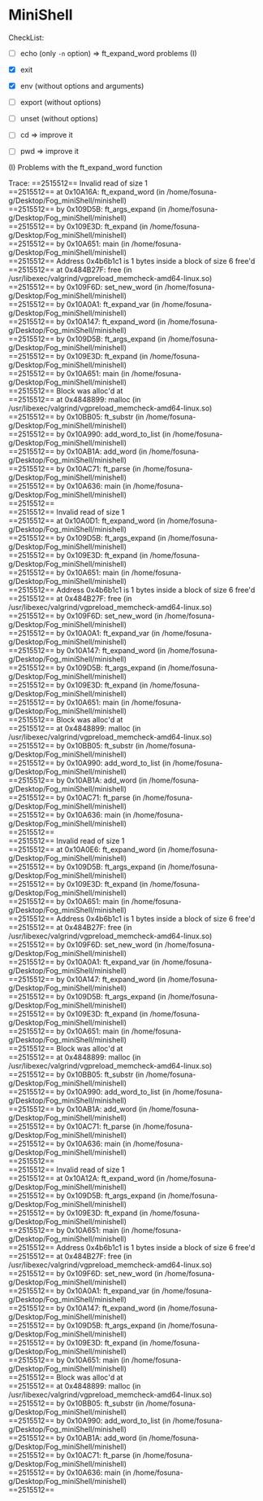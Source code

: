 # MiniShell

CheckList:
- [ ] echo (only `-n` option) => ft_expand_word problems (I)
- [x] exit
- [x] env (without options and arguments)
- [ ] export (without options)
- [ ] unset (without options)
- [ ] cd => improve it
- [ ] pwd => improve it


(I)
Problems with the ft_expand_word function

Trace:
==2515512== Invalid read of size 1  
==2515512==    at 0x10A16A: ft_expand_word (in /home/fosuna-g/Desktop/Fog_miniShell/minishell)  
==2515512==    by 0x109D5B: ft_args_expand (in /home/fosuna-g/Desktop/Fog_miniShell/minishell)  
==2515512==    by 0x109E3D: ft_expand (in /home/fosuna-g/Desktop/Fog_miniShell/minishell)  
==2515512==    by 0x10A651: main (in /home/fosuna-g/Desktop/Fog_miniShell/minishell)  
==2515512==  Address 0x4b6b1c1 is 1 bytes inside a block of size 6 free'd  
==2515512==    at 0x484B27F: free (in /usr/libexec/valgrind/vgpreload_memcheck-amd64-linux.so)  
==2515512==    by 0x109F6D: set_new_word (in /home/fosuna-g/Desktop/Fog_miniShell/minishell)  
==2515512==    by 0x10A0A1: ft_expand_var (in /home/fosuna-g/Desktop/Fog_miniShell/minishell)  
==2515512==    by 0x10A147: ft_expand_word (in /home/fosuna-g/Desktop/Fog_miniShell/minishell)  
==2515512==    by 0x109D5B: ft_args_expand (in /home/fosuna-g/Desktop/Fog_miniShell/minishell)  
==2515512==    by 0x109E3D: ft_expand (in /home/fosuna-g/Desktop/Fog_miniShell/minishell)  
==2515512==    by 0x10A651: main (in /home/fosuna-g/Desktop/Fog_miniShell/minishell)  
==2515512==  Block was alloc'd at  
==2515512==    at 0x4848899: malloc (in /usr/libexec/valgrind/vgpreload_memcheck-amd64-linux.so)  
==2515512==    by 0x10BB05: ft_substr (in /home/fosuna-g/Desktop/Fog_miniShell/minishell)  
==2515512==    by 0x10A990: add_word_to_list (in /home/fosuna-g/Desktop/Fog_miniShell/minishell)  
==2515512==    by 0x10AB1A: add_word (in /home/fosuna-g/Desktop/Fog_miniShell/minishell)  
==2515512==    by 0x10AC71: ft_parse (in /home/fosuna-g/Desktop/Fog_miniShell/minishell)  
==2515512==    by 0x10A636: main (in /home/fosuna-g/Desktop/Fog_miniShell/minishell)  
==2515512==   
==2515512== Invalid read of size 1  
==2515512==    at 0x10A0D1: ft_expand_word (in /home/fosuna-g/Desktop/Fog_miniShell/minishell)  
==2515512==    by 0x109D5B: ft_args_expand (in /home/fosuna-g/Desktop/Fog_miniShell/minishell)  
==2515512==    by 0x109E3D: ft_expand (in /home/fosuna-g/Desktop/Fog_miniShell/minishell)  
==2515512==    by 0x10A651: main (in /home/fosuna-g/Desktop/Fog_miniShell/minishell)  
==2515512==  Address 0x4b6b1c1 is 1 bytes inside a block of size 6 free'd  
==2515512==    at 0x484B27F: free (in /usr/libexec/valgrind/vgpreload_memcheck-amd64-linux.so)  
==2515512==    by 0x109F6D: set_new_word (in /home/fosuna-g/Desktop/Fog_miniShell/minishell)  
==2515512==    by 0x10A0A1: ft_expand_var (in /home/fosuna-g/Desktop/Fog_miniShell/minishell)  
==2515512==    by 0x10A147: ft_expand_word (in /home/fosuna-g/Desktop/Fog_miniShell/minishell)  
==2515512==    by 0x109D5B: ft_args_expand (in /home/fosuna-g/Desktop/Fog_miniShell/minishell)  
==2515512==    by 0x109E3D: ft_expand (in /home/fosuna-g/Desktop/Fog_miniShell/minishell)  
==2515512==    by 0x10A651: main (in /home/fosuna-g/Desktop/Fog_miniShell/minishell)  
==2515512==  Block was alloc'd at  
==2515512==    at 0x4848899: malloc (in /usr/libexec/valgrind/vgpreload_memcheck-amd64-linux.so)  
==2515512==    by 0x10BB05: ft_substr (in /home/fosuna-g/Desktop/Fog_miniShell/minishell)  
==2515512==    by 0x10A990: add_word_to_list (in /home/fosuna-g/Desktop/Fog_miniShell/minishell)  
==2515512==    by 0x10AB1A: add_word (in /home/fosuna-g/Desktop/Fog_miniShell/minishell)  
==2515512==    by 0x10AC71: ft_parse (in /home/fosuna-g/Desktop/Fog_miniShell/minishell)  
==2515512==    by 0x10A636: main (in /home/fosuna-g/Desktop/Fog_miniShell/minishell)  
==2515512==   
==2515512== Invalid read of size 1  
==2515512==    at 0x10A0E6: ft_expand_word (in /home/fosuna-g/Desktop/Fog_miniShell/minishell)  
==2515512==    by 0x109D5B: ft_args_expand (in /home/fosuna-g/Desktop/Fog_miniShell/minishell)  
==2515512==    by 0x109E3D: ft_expand (in /home/fosuna-g/Desktop/Fog_miniShell/minishell)  
==2515512==    by 0x10A651: main (in /home/fosuna-g/Desktop/Fog_miniShell/minishell)  
==2515512==  Address 0x4b6b1c1 is 1 bytes inside a block of size 6 free'd  
==2515512==    at 0x484B27F: free (in /usr/libexec/valgrind/vgpreload_memcheck-amd64-linux.so)  
==2515512==    by 0x109F6D: set_new_word (in /home/fosuna-g/Desktop/Fog_miniShell/minishell)  
==2515512==    by 0x10A0A1: ft_expand_var (in /home/fosuna-g/Desktop/Fog_miniShell/minishell)  
==2515512==    by 0x10A147: ft_expand_word (in /home/fosuna-g/Desktop/Fog_miniShell/minishell)  
==2515512==    by 0x109D5B: ft_args_expand (in /home/fosuna-g/Desktop/Fog_miniShell/minishell)  
==2515512==    by 0x109E3D: ft_expand (in /home/fosuna-g/Desktop/Fog_miniShell/minishell)  
==2515512==    by 0x10A651: main (in /home/fosuna-g/Desktop/Fog_miniShell/minishell)  
==2515512==  Block was alloc'd at  
==2515512==    at 0x4848899: malloc (in /usr/libexec/valgrind/vgpreload_memcheck-amd64-linux.so)  
==2515512==    by 0x10BB05: ft_substr (in /home/fosuna-g/Desktop/Fog_miniShell/minishell)  
==2515512==    by 0x10A990: add_word_to_list (in /home/fosuna-g/Desktop/Fog_miniShell/minishell)  
==2515512==    by 0x10AB1A: add_word (in /home/fosuna-g/Desktop/Fog_miniShell/minishell)  
==2515512==    by 0x10AC71: ft_parse (in /home/fosuna-g/Desktop/Fog_miniShell/minishell)  
==2515512==    by 0x10A636: main (in /home/fosuna-g/Desktop/Fog_miniShell/minishell)  
==2515512==   
==2515512== Invalid read of size 1  
==2515512==    at 0x10A12A: ft_expand_word (in /home/fosuna-g/Desktop/Fog_miniShell/minishell)  
==2515512==    by 0x109D5B: ft_args_expand (in /home/fosuna-g/Desktop/Fog_miniShell/minishell)  
==2515512==    by 0x109E3D: ft_expand (in /home/fosuna-g/Desktop/Fog_miniShell/minishell)  
==2515512==    by 0x10A651: main (in /home/fosuna-g/Desktop/Fog_miniShell/minishell)  
==2515512==  Address 0x4b6b1c1 is 1 bytes inside a block of size 6 free'd  
==2515512==    at 0x484B27F: free (in /usr/libexec/valgrind/vgpreload_memcheck-amd64-linux.so)  
==2515512==    by 0x109F6D: set_new_word (in /home/fosuna-g/Desktop/Fog_miniShell/minishell)  
==2515512==    by 0x10A0A1: ft_expand_var (in /home/fosuna-g/Desktop/Fog_miniShell/minishell)  
==2515512==    by 0x10A147: ft_expand_word (in /home/fosuna-g/Desktop/Fog_miniShell/minishell)  
==2515512==    by 0x109D5B: ft_args_expand (in /home/fosuna-g/Desktop/Fog_miniShell/minishell)  
==2515512==    by 0x109E3D: ft_expand (in /home/fosuna-g/Desktop/Fog_miniShell/minishell)  
==2515512==    by 0x10A651: main (in /home/fosuna-g/Desktop/Fog_miniShell/minishell)  
==2515512==  Block was alloc'd at  
==2515512==    at 0x4848899: malloc (in /usr/libexec/valgrind/vgpreload_memcheck-amd64-linux.so)  
==2515512==    by 0x10BB05: ft_substr (in /home/fosuna-g/Desktop/Fog_miniShell/minishell)  
==2515512==    by 0x10A990: add_word_to_list (in /home/fosuna-g/Desktop/Fog_miniShell/minishell)  
==2515512==    by 0x10AB1A: add_word (in /home/fosuna-g/Desktop/Fog_miniShell/minishell)  
==2515512==    by 0x10AC71: ft_parse (in /home/fosuna-g/Desktop/Fog_miniShell/minishell)  
==2515512==    by 0x10A636: main (in /home/fosuna-g/Desktop/Fog_miniShell/minishell)  
==2515512==  
